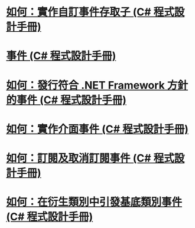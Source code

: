 # [如何：實作自訂事件存取子 (C# 程式設計手冊)](how-to-implement-custom-event-accessors.md)
# [事件 (C# 程式設計手冊)](index.md)
# [如何：發行符合 .NET Framework 方針的事件 (C# 程式設計手冊)](how-to-publish-events-that-conform-to-net-framework-guidelines.md)
# [如何：實作介面事件 (C# 程式設計手冊)](how-to-implement-interface-events.md)
# [如何：訂閱及取消訂閱事件 (C# 程式設計手冊)](how-to-subscribe-to-and-unsubscribe-from-events.md)
# [如何：在衍生類別中引發基底類別事件 (C# 程式設計手冊)](how-to-raise-base-class-events-in-derived-classes.md)
